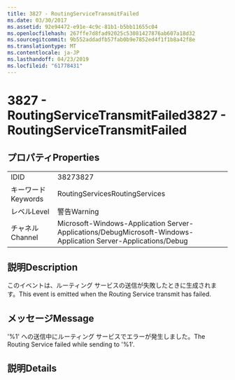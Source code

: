 ```yaml
---
title: 3827 - RoutingServiceTransmitFailed
ms.date: 03/30/2017
ms.assetid: 92e94472-e91e-4c9c-81b1-b5bb11655c04
ms.openlocfilehash: 267ffe7d8fad92025c53081427876ab607a18d32
ms.sourcegitcommit: 9b552addadfb57fab0b9e7852ed4f1f1b8a42f8e
ms.translationtype: MT
ms.contentlocale: ja-JP
ms.lasthandoff: 04/23/2019
ms.locfileid: "61778431"
---
```

# <a name="3827---routingservicetransmitfailed"></a><span data-ttu-id="1b613-102">3827 - RoutingServiceTransmitFailed</span><span class="sxs-lookup"><span data-stu-id="1b613-102">3827 - RoutingServiceTransmitFailed</span></span>
## <a name="properties"></a><span data-ttu-id="1b613-103">プロパティ</span><span class="sxs-lookup"><span data-stu-id="1b613-103">Properties</span></span>  
  
|||  
|-|-|  
|<span data-ttu-id="1b613-104">ID</span><span class="sxs-lookup"><span data-stu-id="1b613-104">ID</span></span>|<span data-ttu-id="1b613-105">3827</span><span class="sxs-lookup"><span data-stu-id="1b613-105">3827</span></span>|  
|<span data-ttu-id="1b613-106">キーワード</span><span class="sxs-lookup"><span data-stu-id="1b613-106">Keywords</span></span>|<span data-ttu-id="1b613-107">RoutingServices</span><span class="sxs-lookup"><span data-stu-id="1b613-107">RoutingServices</span></span>|  
|<span data-ttu-id="1b613-108">レベル</span><span class="sxs-lookup"><span data-stu-id="1b613-108">Level</span></span>|<span data-ttu-id="1b613-109">警告</span><span class="sxs-lookup"><span data-stu-id="1b613-109">Warning</span></span>|  
|<span data-ttu-id="1b613-110">チャネル</span><span class="sxs-lookup"><span data-stu-id="1b613-110">Channel</span></span>|<span data-ttu-id="1b613-111">Microsoft-Windows-Application Server-Applications/Debug</span><span class="sxs-lookup"><span data-stu-id="1b613-111">Microsoft-Windows-Application Server-Applications/Debug</span></span>|  
  
## <a name="description"></a><span data-ttu-id="1b613-112">説明</span><span class="sxs-lookup"><span data-stu-id="1b613-112">Description</span></span>  
 <span data-ttu-id="1b613-113">このイベントは、ルーティング サービスの送信が失敗したときに生成されます。</span><span class="sxs-lookup"><span data-stu-id="1b613-113">This event is emitted when the Routing Service transmit has failed.</span></span>  
  
## <a name="message"></a><span data-ttu-id="1b613-114">メッセージ</span><span class="sxs-lookup"><span data-stu-id="1b613-114">Message</span></span>  
 <span data-ttu-id="1b613-115">'%1' への送信中にルーティング サービスでエラーが発生しました。</span><span class="sxs-lookup"><span data-stu-id="1b613-115">The Routing Service failed while sending to '%1'.</span></span>  
  
## <a name="details"></a><span data-ttu-id="1b613-116">説明</span><span class="sxs-lookup"><span data-stu-id="1b613-116">Details</span></span>
